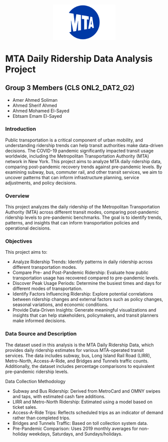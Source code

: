 <p align="center">
   <img src="Screenshots/MTA-Logo.png" alt="Logo" width="200"/>
</p>

# MTA Daily Ridership Data Analysis Project
## Group 3 Members (CLS ONL2_DAT2_G2) 
- Amer Ahmed Soliman
- Ahmed Sherif Ahmed
- Ahmed Mohamed El-Sayed
- Ebtsam Emam El-Sayed
 
### Introduction 
Public transportation is a critical component of urban mobility, and understanding 
ridership trends can help transit authorities make data-driven decisions. The COVID-19 
pandemic significantly impacted transit usage worldwide, including the Metropolitan 
Transportation Authority (MTA) network in New York. This project aims to analyze MTA daily 
ridership data, comparing post-pandemic recovery trends against pre-pandemic levels. 
By examining subway, bus, commuter rail, and other transit services, we aim to uncover 
patterns that can inform infrastructure planning, service adjustments, and policy 
decisions. 
### Overview 
This project analyzes the daily ridership of the Metropolitan Transportation Authority (MTA) 
across different transit modes, comparing post-pandemic ridership levels to pre-pandemic 
benchmarks. The goal is to identify trends, patterns, and insights that can inform 
transportation policies and operational decisions. 
### Objectives 
This project aims to:

- Analyze Ridership Trends: Identify patterns in daily ridership across different 
transportation modes. 
- Compare Pre- and Post-Pandemic Ridership: Evaluate how public transportation 
usage has recovered compared to pre-pandemic levels. 
- Discover Peak Usage Periods: Determine the busiest times and days for different 
modes of transportation. 
- Identify Factors Influencing Ridership: Explore potential correlations between 
ridership changes and external factors such as policy changes, seasonal variations, 
and economic conditions. 
- Provide Data-Driven Insights: Generate meaningful visualizations and insights that 
can help stakeholders, policymakers, and transit planners make informed 
decisions. 
### Data Source and Description 
The dataset used in this analysis is the MTA Daily Ridership Data, which provides daily 
ridership estimates for various MTA-operated transit services. The data includes subway, 
bus, Long Island Rail Road (LIRR), Metro-North, Access-A-Ride, and Bridges and Tunnels 
traffic counts. Additionally, the dataset includes percentage comparisons to equivalent 
pre-pandemic ridership levels. 

Data Collection Methodology 

- Subway and Bus Ridership: Derived from MetroCard and OMNY swipes and taps, 
with estimated cash fare additions. 
- LIRR and Metro-North Ridership: Estimated using a model based on ticket sales. 
- Access-A-Ride Trips: Reflects scheduled trips as an indicator of demand rather 
than completed trips. 
- Bridges and Tunnels Traffic: Based on toll collection system data. 
- Pre-Pandemic Comparison: Uses 2019 monthly averages for non-holiday 
weekdays, Saturdays, and Sundays/holidays.

